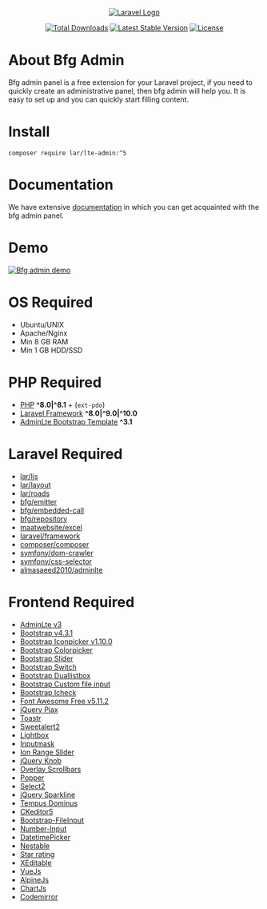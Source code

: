 <p align="center"><a href="https://laravel.com" target="_blank">
<img src="https://wood.veskod.com/images/logo.png" alt="Laravel Logo">
</a></p>

<p align="center">
<a href="https://packagist.org/packages/bfg/admin"><img src="https://img.shields.io/packagist/dt/bfg/admin" alt="Total Downloads"></a>
<a href="https://packagist.org/packages/bfg/admin"><img src="https://img.shields.io/packagist/v/bfg/admin" alt="Latest Stable Version"></a>
<a href="https://packagist.org/packages/bfg/admin"><img src="https://img.shields.io/packagist/l/bfg/admin" alt="License"></a>
</p>

# About Bfg Admin
Bfg admin panel is a free extension for your Laravel project, if you need to quickly create an administrative panel, then bfg admin will help you. It is easy to set up and you can quickly start filling content.

# Install
```
composer require lar/lte-admin:^5
```

# Documentation
We have extensive [documentation](https://wood.veskod.com/documentation/admin-panel) in which you can get acquainted with the bfg admin panel.

# Demo
[![Bfg admin demo](https://github.com/bfg-s/admin/blob/0857e0f3d8960796728fc42deb2137f3535867ec/assets/img/gif.gif "Bfg admin demo")](https://github.com/bfg-s/admin/blob/0857e0f3d8960796728fc42deb2137f3535867ec/assets/img/gif.gif "Bfg admin demo")

# OS Required
- Ubuntu/UNIX
- Apache/Nginx
- Min 8 GB RAM
- Min 1 GB HDD/SSD

# PHP Required

- [PHP](https://www.php.net/) **^8.0|^8.1** + (`ext-pdo`)
- [Laravel Framework](https://laravel.com/docs/9.x) **^8.0|^9.0|^10.0**
- [AdminLte Bootstrap Template](https://adminlte.io/themes/v3/) **^3.1**

# Laravel Required

 - [lar/ljs](https://packagist.org/packages/lar/ljs)
 - [lar/layout](https://packagist.org/packages/lar/layout)
 - [lar/roads](https://packagist.org/packages/lar/roads)
 - [bfg/emitter](https://packagist.org/packages/bfg/emitter)
 - [bfg/embedded-call](https://packagist.org/packages/bfg/embedded-call)
 - [bfg/repository](https://packagist.org/packages/bfg/repository)
 - [maatwebsite/excel](https://docs.laravel-excel.com/3.1/getting-started/)
 - [laravel/framework](https://laravel.com/docs/8.x)
 - [composer/composer](https://packagist.org/packages/composer/composer)
 - [symfony/dom-crawler](https://symfony.com/doc/current/components/dom_crawler.html)
 - [symfony/css-selector](https://symfony.com/doc/current/components/css_selector.html)
 - [almasaeed2010/adminlte](https://packagist.org/packages/almasaeed2010/adminlte)

# Frontend Required

 - [AdminLte v3](https://adminlte.io/themes/v3/)
 - [Bootstrap v4.3.1](https://getbootstrap.com/) 
 - [Bootstrap Iconpicker v1.10.0](http://victor-valencia.github.io/bootstrap-iconpicker/)
 - [Bootstrap Colorpicker](https://github.com/itsjavi/bootstrap-colorpicker)
 - [Bootstrap Slider](https://github.com/seiyria/bootstrap-slider)
 - [Bootstrap Switch](https://bttstrp.github.io/bootstrap-switch/)
 - [Bootstrap Duallistbox](https://github.com/istvan-ujjmeszaros/bootstrap-duallistbox)
 - [Bootstrap Custom file input](https://github.com/Johann-S/bs-custom-file-input)
 - [Bootstrap Icheck](https://github.com/bantikyan/icheck-bootstrap)
 - [Font Awesome Free v5.11.2](https://fontawesome.com/)
 - [jQuery Pjax](https://github.com/defunkt/jquery-pjax)
 - [Toastr](https://codeseven.github.io/toastr/)
 - [Sweetalert2](https://github.com/sweetalert2/sweetalert2)
 - [Lightbox](https://github.com/ashleydw/lightbox)
 - [Inputmask](https://github.com/RobinHerbots/Inputmask)
 - [Ion Range Slider](https://github.com/IonDen/ion.rangeSlider)
 - [jQuery Knob](https://github.com/aterrien/jQuery-Knob)
 - [Overlay Scrollbars](https://github.com/KingSora/OverlayScrollbars)
 - [Popper](https://popper.js.org/)
 - [Select2](https://select2.org/)
 - [jQuery Sparkline](https://omnipotent.net/jquery.sparkline)
 - [Tempus Dominus](https://tempusdominus.github.io/bootstrap-4/Usage/)
 - [CKeditor5](https://ckeditor.com/)
 - [Bootstrap-FileInput](https://github.com/kartik-v/bootstrap-fileinput)
 - [Number-Input](https://github.com/wpic/bootstrap-number-input)
 - [DatetimePicker](http://eonasdan.github.io/bootstrap-datetimepicker/)
 - [Nestable](https://dbushell.com/Nestable/)
 - [Star rating](https://plugins.krajee.com/star-rating)
 - [XEditable](https://github.com/vitalets/x-editable)
 - [VueJs](https://vuejs.org/)
 - [AlpineJs](https://alpinejs.dev/)
 - [ChartJs](https://www.chartjs.org/)
 - [Codemirror](https://codemirror.net/)
